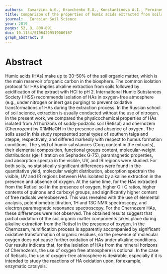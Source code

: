 ```yaml
---
authors:  Zavarzina A.G., Kravchenko E.G., Konstantinova A.I., Perminova I.V., Chukov S.N., Demin V.V. 
title: Comparison of the properties of humic acids extracted from soils by alkali in the presence and absence of oxygen
journal:   Eurasian Soil Science
year: 2019
pages: 52, 8, 880-891
doi: 10.1134/S1064229319080167
graph_abstract: 0
---
```



# Abstract

 Humic acids (HAs) make up to 30–50% of the soil organic matter, which is the main reservoir oforganic carbon in the biosphere. The common isolation protocol for HAs implies alkaline extraction from soils followed by acidification of the extract with HCl to pH 2. International Humic Substances Society (IHSS) recommends isolation of HAs in oxygen-free atmosphere (e.g., under nitrogen or inert gas purging) to prevent oxidative transformations of HAs during the extraction process. In the Russian school of soil science, extraction is usually conducted without the use of nitrogen. In the present work, we compared the physicochemical properties of HAs isolated from A1 horizons of soddy-podzolic soil (Retisol) and chernozem (Chernozem) by 0.1MNaOH in the presence and absence of oxygen. The soils used in this study represented zonal types of southern taiga and steppe, respectively, and differed markedly with respect to humus formation conditions. The yield of humic substances (Corg content in the extracts), their elemental composition, functional groups content, molecular-weight distributions (gel filtration on Sephadex G-75), paramagnetic properties, and absorption spectra in the visible, UV, and IR regions were studied. For both soils, no statistically significant differences were found in the quantitative yield, molecular weight distribution, absorption spectrain the visible, UV and IR regions between HAs isolated by alkaline extraction in the presence and absence of oxygen. At the same time, for the HAs extracted from the Retisol soil in the presence of oxygen, higher O : C ratios, higher contents of quinone and carboxyl groups, and significantly higher content of free radicals wereobserved. This was revealed with the use of elemental analysis, potentiometric titration, 1H and 13C NMR spectroscopy, and electron paramagnetic resonance spectroscopy. For the Chernozem HAs, these differences were not observed. The obtained results suggest that partial oxidation of the soil organic matter components takes place during alkaline extraction from the Retisol in the presence of oxygen. In the Chernozem, humification process is apparently accompanied by significant oxidative transformation of organic residues, so the presence of molecular oxygen does not cause further oxidation of HAs under alkaline conditions. Our results indicate that, for the isolation of HAs from the mineral horizons of Chernozems, the use of oxygen free atmosphere is optional. In the case of Retisols, the use of oxygen-free atmosphere is desirable, especially if it is intended to study the reactions of HA oxidation upon, for example, enzymatic catalysis.